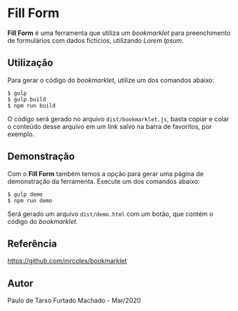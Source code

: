 # Fill Form

**Fill Form** é uma ferramenta que utiliza um _bookmarklet_ para preenchimento de formulários com dados fictícios, utilizando _Lorem Ipsum_.

## Utilização

Para gerar o código do _bookmarklet_, utilize um dos comandos abaixo:
```console
$ gulp
$ gulp build
$ npm run build
```
O código será gerado no arquivo `dist/bookmarklet.js`, basta copiar e colar o conteúdo desse arquivo em um link salvo na barra de favoritos, por exemplo.

## Demonstração

Com o **Fill Form** também temos a opção para gerar uma página de demonstração da ferramenta. Execute um dos comandos abaixo:
```console
$ gulp demo
$ npm run demo
```
Será gerado um arquivo `dist/demo.html` com um botão, que contém o código do _bookmarklet_.

## Referência

https://github.com/mrcoles/bookmarklet

## Autor

Paulo de Tarso Furtado Machado - Mar/2020
